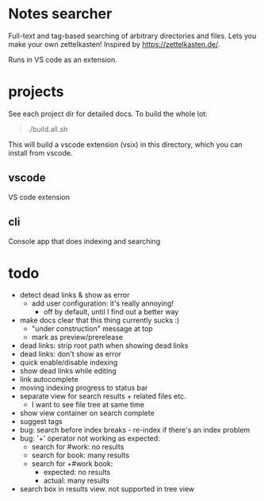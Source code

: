 # Notes searcher

Full-text and tag-based searching of arbitrary directories and files.
Lets you make your own zettelkasten! Inspired by https://zettelkasten.de/.

Runs in VS code as an extension.


# projects

See each project dir for detailed docs. To build the whole lot:

> ./build.all.sh

This will build a vscode extension (vsix) in this directory, which
you can install from vscode.

## vscode

VS code extension

## cli

Console app that does indexing and searching


# todo
- detect dead links & show as error
    - add user configuration: it's really annoying!
        - off by default, until I find out a better way
- make docs clear that this thing currently sucks :)
    - "under construction" message at top
    - mark as preview/prerelease
- dead links: strip root path when showing dead links
- dead links: don't show as error
- quick enable/disable indexing
- show dead links while editing
- link autocomplete
- moving indexing progress to status bar
- separate view for search results + related files etc.
    - I want to see file tree at same time
- show view container on search complete
- suggest tags
- bug: search before index breaks - re-index if there's an index problem
- bug: '+' operator not working as expected:
    - search for #work: no results
    - search for book: many results
    - search for +#work book:
        - expected: no results
        - actual:   many results
- search box in results view. not supported in tree view
